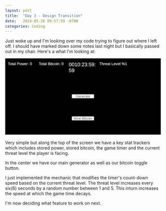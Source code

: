 ```yaml
---
layout: post
title:  "Day 3 - Design Transition"
date:   2024-05-26 09:57:59 -0700
categories: Coding
---
```


Just woke up and I'm looking over my code trying to figure out where I left off. I should have marked down some notes last night but I basically passed out in my chair. Here's a what I'm looking at:

![Image](/images/day3-game-snapshot-11.PNG)

Very simple but along the top of the screen we have a key stat trackers which includes stored power, stored bitcoin, the game timer and the current threat level the player is facing.

In the center we have our main generator as well as our bitcoin toggle button.

I just implemented the mechanic that modifies the timer's count-down speed based on the current threat level. The threat level increases every six(6) seconds by a random number between 1 and 5. This inturn increases the speed at which the game time decays.

I'm now deciding what feature to work on next.
